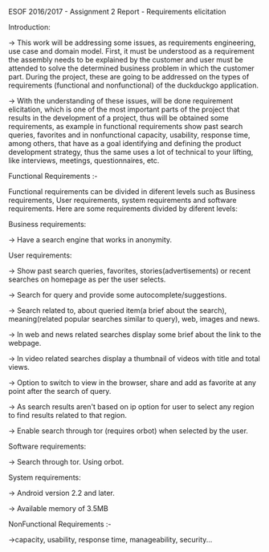 ESOF 2016/2017 - Assignment 2 Report - Requirements elicitation

Introduction:

-> This work will be addressing some issues, as requirements engineering, use case and domain model. First, it must be understood as a requirement the assembly needs to be explained by the customer and user must be attended to solve the determined business problem in which the customer part. During the project, these are going to be addressed on the types of requirements (functional and nonfunctional) of the duckduckgo application.

-> With the understanding of these issues, will be done requirement elicitation, which is one of the most important parts of the project that results in the development of a project, thus will be obtained some requirements, as example in functional requirements show past search queries, favorites and in nonfunctional capacity, usability, response time, among others, that have as a goal identifying and defining the product development strategy, thus the same uses a lot of technical to your lifting, like interviews, meetings, questionnaires, etc.

Functional Requirements :-

Functional requirements can be divided in diferent levels such as Business requirements, User requirements, system requirements and software requirements. Here are some requirements divided by diferent levels:

Business requirements:

-> Have a search engine that works in anonymity.

User requirements:

-> Show past search queries, favorites, stories(advertisements) or recent searches on homepage as per the user selects.

-> Search for query and provide some autocomplete/suggestions.

-> Search related to, about queried item(a brief about the search), meaning(related popular searches similar to query), web, images and news.

-> In web and news related searches display some brief about the link to the webpage.

-> In video related searches display a thumbnail of videos with title and total views.

-> Option to switch to view in the browser, share and add as favorite at any point after the search of query.

-> As search results aren't based on ip option for user to select any region to find results related to that region. 

-> Enable search through tor (requires orbot) when selected by the user.


Software requirements:

-> Search through tor. Using orbot.


System requirements:

-> Android version 2.2 and later.

-> Available memory of 3.5MB



NonFunctional Requirements :-

->capacity, usability, response time, manageability, security...
